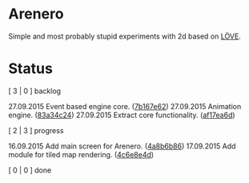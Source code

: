 # Arenero

Simple and most probably stupid experiments with 2d
based on [LÖVE](https://love2d.org).

# Status

[   3 |   0 ] backlog

27.09.2015 Event based engine core. ([7b167e62](https://github.com/norefle/arenero/tree/master/.fl/cards/7b/167e62-d67f-4456-9e60-d27a8477f8c1.md))
27.09.2015 Animation engine. ([83a34c24](https://github.com/norefle/arenero/tree/master/.fl/cards/83/a34c24-ecaf-490e-bad9-61a8e4badeee.md))
27.09.2015 Extract core functionality. ([af17ea6d](https://github.com/norefle/arenero/tree/master/.fl/cards/af/17ea6d-e384-4a27-89cc-75bf772df106.md))

[   2 |   3 ] progress

16.09.2015 Add main screen for Arenero. ([4a8b6b86](https://github.com/norefle/arenero/tree/master/.fl/cards/4a/8b6b86-5b57-4801-b969-c15f1b7620e4.md))
17.09.2015 Add module for tiled map rendering. ([4c6e8e4d](https://github.com/norefle/arenero/tree/master/.fl/cards/4c/6e8e4d-02c5-4459-86c6-16a343a3858e.md))

[   0 |   0 ] done
